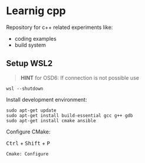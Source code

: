 # Learnig cpp
Repository for c++ related experiments like:
- coding examples
- build system

## Setup WSL2

> **HINT** for OSD6: If connection is not possible use

    wsl --shutdown

Install development environment:

    sudo apt-get update
    sudo apt-get install build-essential gcc g++ gdb
    sudo apt-get install cmake ansible

Configure CMake:

<kbd>Ctrl</kbd> + <kbd>Shift</kbd> + <kbd>P

    Cmake: Configure